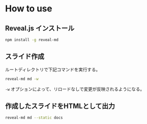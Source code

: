 # How to use
## Reveal.js インストール
```sh
npm install -g reveal-md
```

## スライド作成
ルートディレクトリで下記コマンドを実行する。
```sh
reveal-md md -w
```

`-w` オプションによって、リロードなしで変更が反映されるようになる。

## 作成したスライドをHTMLとして出力
```sh
reveal-md md --static docs
```
